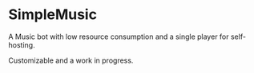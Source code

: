 # SimpleMusic

A Music bot with low resource consumption and a single player for self-hosting.

Customizable and a work in progress.
